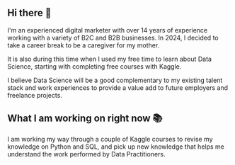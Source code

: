 ## Hi there 👋

I'm an experienced digital marketer with over 14 years of experience working with a variety of B2C and B2B businesses. In 2024, I decided to take a career break to be a caregiver for my mother.

It is also during this time when I used my free time to learn about Data Science, starting with completing free courses with Kaggle.

I believe Data Science will be a good complementary to my existing talent stack and work experiences to provide a value add to future employers and freelance projects.

## What I am working on right now 📚

I am working my way through a couple of Kaggle courses to revise my knowledge on Python and SQL, and pick up new knowledge that helps me understand the work performed by Data Practitioners.
